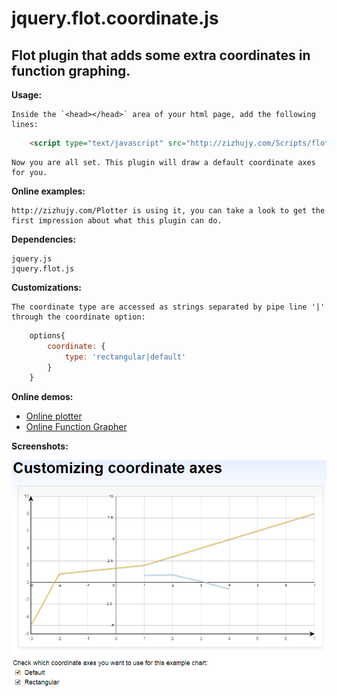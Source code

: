 jquery.flot.coordinate.js
=========================

Flot plugin that adds some extra coordinates in function graphing.
------------------------------------------------------------------

**Usage:**

    Inside the `<head></head>` area of your html page, add the following lines:
    
```html
    <script type="text/javascript" src="http://zizhujy.com/Scripts/flot/jquery.flot.coordinate.js"></script>
```

    Now you are all set. This plugin will draw a default coordinate axes for you.

**Online examples:**

    http://zizhujy.com/Plotter is using it, you can take a look to get the first impression about what this plugin can do.

**Dependencies:**

    jquery.js
    jquery.flot.js

**Customizations:**

    The coordinate type are accessed as strings separated by pipe line '|' through the coordinate option:

```javascript
    options{
        coordinate: {
            type: 'rectangular|default'
        }
    }
```

**Online demos:**

- [Online plotter](http://zizhujy.com/plotter "Online plotter")
- [Online Function Grapher](http://zizhujy.com/functiongrapher "Online Function Grapher")

**Screenshots:**

![Screenshot for jquery.flot.coordinate.js usage](images/jquery.flot.coordinate.png "Screenshot for jquery.flot.coordinate.js usage")